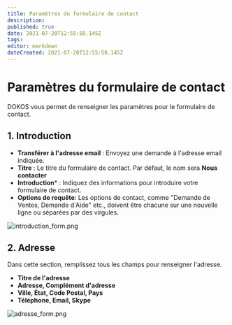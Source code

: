 ```yaml
---
title: Paramètres du formulaire de contact
description: 
published: true
date: 2021-07-20T12:55:58.145Z
tags: 
editor: markdown
dateCreated: 2021-07-20T12:55:58.145Z
---
```


# Paramètres du formulaire de contact

DOKOS vous permet de renseigner les paramètres pour le formulaire de contact. 

## 1. Introduction

- **Transférer à l'adresse email** : Envoyez une demande à l'adresse email indiquée.
- **Titre** : Le titre du formulaire de contact. Par défaut, le nom sera **Nous contacter**
- **Introduction*** : Indiquez des informations pour introduire votre formulaire de contact.
- **Options de requête**: Les options de contact, comme "Demande de Ventes, Demande d'Aide" etc., doivent être chacune sur une nouvelle ligne ou séparées par des virgules.

![introduction_form.png](/site-web/contact-us-settings/introduction_form.png)

## 2. Adresse

Dans cette section, remplissez tous les champs pour renseigner l'adresse.

- **Titre de l'adresse**
- **Adresse, Complément d'adresse**
- **Ville, État, Code Postal, Pays**
- **Téléphone, Email, Skype**

![adresse_form.png](/site-web/contact-us-settings/adresse_form.png)
